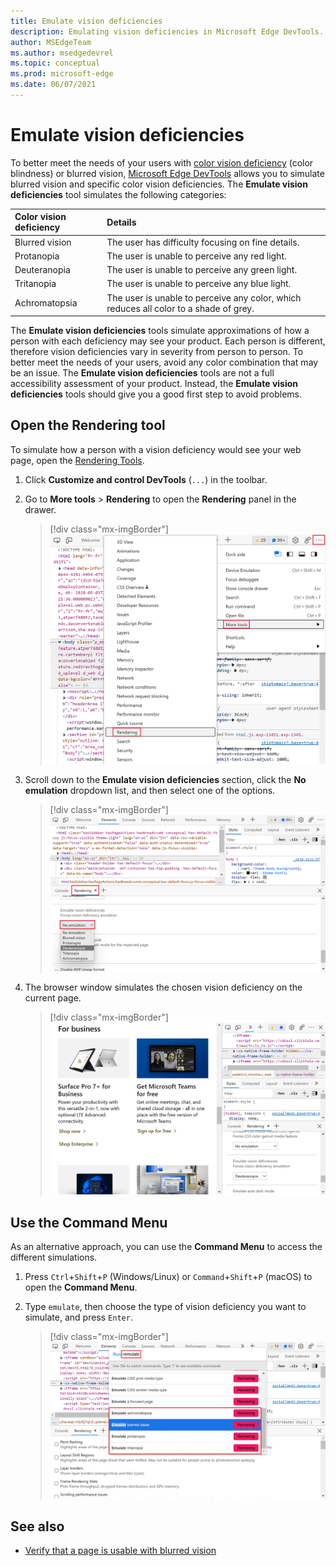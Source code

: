 ```yaml
---
title: Emulate vision deficiencies
description: Emulating vision deficiencies in Microsoft Edge DevTools.
author: MSEdgeTeam
ms.author: msedgedevrel
ms.topic: conceptual
ms.prod: microsoft-edge
ms.date: 06/07/2021
---
```

# Emulate vision deficiencies

To better meet the needs of your users with [color vision deficiency](https://www.colourblindawareness.org) (color blindness) or blurred vision, [Microsoft Edge DevTools](../index.md) allows you to simulate blurred vision and specific color vision deficiencies.  The **Emulate vision deficiencies** tool simulates the following categories:

| Color vision deficiency | Details |
|:--- |:--- |
| Blurred vision | The user has difficulty focusing on fine details. |
| Protanopia | The user is unable to perceive any red light. |
| Deuteranopia | The user is unable to perceive any green light. |
| Tritanopia | The user is unable to perceive any blue light. |
| Achromatopsia | The user is unable to perceive any color, which reduces all color to a shade of grey. |

The **Emulate vision deficiencies** tools simulate approximations of how a person with each deficiency may see your product.  Each person is different, therefore vision deficiencies vary in severity from person to person.  To better meet the needs of your users, avoid any color combination that may be an issue.  The **Emulate vision deficiencies** tools are not a full accessibility assessment of your product.  Instead, the **Emulate vision deficiencies** tools should give you a good first step to avoid problems.


<!-- ====================================================================== -->
## Open the Rendering tool

To simulate how a person with a vision deficiency would see your web page, open the [Rendering Tools](../rendering-tools/index.md).

1.  Click **Customize and control DevTools** (`...`) in the toolbar.
1.  Go to **More tools** > **Rendering** to open the **Rendering** panel in the drawer.

    > [!div class="mx-imgBorder"]
    > ![Opening the Rendering panel from the More tools menu.](../media/getting-to-the-rendering-tools.msft.png)

1.  Scroll down to the **Emulate vision deficiencies** section, click the **No emulation** dropdown list, and then select one of the options.

    > [!div class="mx-imgBorder"]
    > ![The Emulate vision deficiencies section in the Rendering panel.](../media/accessibility-emulate-vision-menu-options.msft.png)

1.  The browser window simulates the chosen vision deficiency on the current page.

    > [!div class="mx-imgBorder"]
    > ![The browser window, with modified colors in the web page to simulate the selected color vision deficiency.](../media/accessibility-blurred-vision-emulation.msft.png)


<!-- ====================================================================== -->
## Use the Command Menu

As an alternative approach, you can use the **Command Menu** to access the different simulations.

1.  Press `Ctrl`+`Shift`+`P` (Windows/Linux) or `Command`+`Shift`+`P` (macOS) to open the **Command Menu**.

1.  Type `emulate`, then choose the type of vision deficiency you want to simulate, and press `Enter`.

    > [!div class="mx-imgBorder"]
    > ![The command menu showing the different types of vision deficiencies.](../media/accessibility-emulation-command-menu-results.msft.png)


<!-- ====================================================================== -->
## See also

*  [Verify that a page is usable with blurred vision](test-blurred-vision.md)
